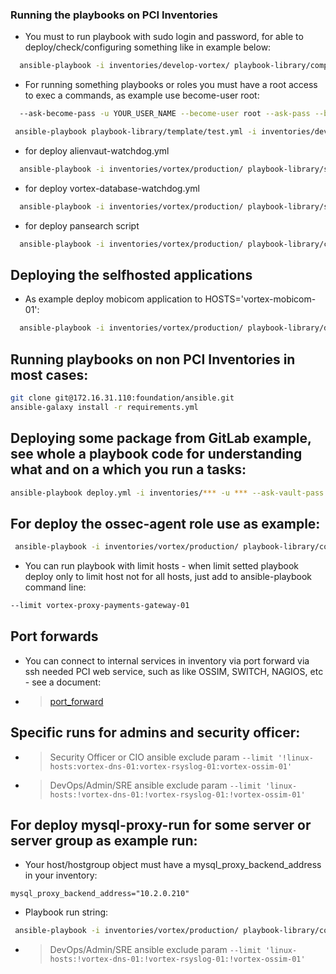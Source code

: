 ### Running the playbooks on PCI Inventories

* You must to run playbook with sudo login and password, for able to deploy/check/configuring something like in example below:

```bash
  ansible-playbook -i inventories/develop-vortex/ playbook-library/compliance/tomcat-compliance.yml --ask-sudo-pass -u  YOUR_USER_NAME --become-user YOUR_USER_NAME --ask-pass 
```

* For running something playbooks or roles you must have a root access to exec a commands, as example use become-user root:

```bash
  --ask-become-pass -u YOUR_USER_NAME --become-user root --ask-pass --become 
```

```bash
 ansible-playbook playbook-library/template/test.yml -i inventories/develop-vortex/ --ask-become-pass -u YOUR_USER_NAME --become-user root --ask-pass --become 
```

* for deploy alienvaut-watchdog.yml

```bash
  ansible-playbook -i inventories/vortex/production/ playbook-library/scripts/alienvaut-watchdog.yml --ask-become-pass -u YOUR_USER_NAME --become-user root --ask-pass --become --ask-vault-pass
```

* for deploy vortex-database-watchdog.yml

```bash
  ansible-playbook -i inventories/vortex/production/ playbook-library/scripts/vortex-database-watchdog.yml --ask-become-pass -u YOUR_USER_NAME --become-user root --ask-pass --become --ask-vault-pass
```

* for deploy pansearch script

```bash
  ansible-playbook -i inventories/vortex/production/ playbook-library/configuration/pansearch.yml --ask-become-pass -u YOUR_USER_NAME --become-user root --ask-pass --become --ask-vault-pass
```

## Deploying the selfhosted applications

* As example deploy mobicom application to HOSTS='vortex-mobicom-01':

```bash
  ansible-playbook -i inventories/vortex/production/ playbook-library/deploy/laravel.yml --ask-become-pass -u YOUR_USER_NAME --become-user root --ask-pass --become --ask-vault-pass --extra-vars HOSTS="vortex-mobicom-01"
```


## Running playbooks on non PCI Inventories in most cases:

```bash
git clone git@172.16.31.110:foundation/ansible.git
ansible-galaxy install -r requirements.yml
```

## Deploying some package from GitLab example, see whole a playbook code for understanding what and on a which you run a tasks:

```bash
ansible-playbook deploy.yml -i inventories/*** -u *** --ask-vault-pass
```

## For deploy the ossec-agent role use as example:

```bash
 ansible-playbook -i inventories/vortex/production/ playbook-library/configuration/ossec-agent.yml --ask-become-pass -u YOUR_USER_NAME --become-user root --ask-pass --become --ask-vault-pass
```

* You can run playbook with limit hosts - when limit setted playbook deploy only to limit host not for all hosts, just add to ansible-playbook command line:

```bash
--limit vortex-proxy-payments-gateway-01 
```

## Port forwards

* You can connect to internal services in inventory via port forward via ssh needed PCI web service, such as like OSSIM, SWITCH, NAGIOS, etc - see a document:

- > [port_forward ](port_forward/README.md)

## Specific runs for admins and security officer:

- > Security Officer or CIO ansible exclude param ``--limit '!linux-hosts:vortex-dns-01:vortex-rsyslog-01:vortex-ossim-01'``

- > DevOps/Admin/SRE ansible exclude param ``--limit 'linux-hosts:!vortex-dns-01:!vortex-rsyslog-01:!vortex-ossim-01'``

## For deploy mysql-proxy-run for some server or server group as example run:


* Your host/hostgroup object must have a mysql_proxy_backend_address in your inventory:

```
mysql_proxy_backend_address="10.2.0.210"
```

* Playbook run string:

```bash
 ansible-playbook -i inventories/vortex/production/ playbook-library/configuration/mysql-proxy.yml --ask-become-pass -u YOUR_USER_NAME --become-user root --ask-pass --become --ask-vault-pass -e HOSTS="SOME_HOST_OR_GROUP_FOR_DEPLOY"
```

- > DevOps/Admin/SRE ansible exclude param ``--limit 'linux-hosts:!vortex-dns-01:!vortex-rsyslog-01:!vortex-ossim-01'``